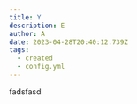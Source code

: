 ```yaml
---
title: Y
description: E
author: A
date: 2023-04-28T20:40:12.739Z
tags:
  - created
  - config.yml
---
```

fadsfasd